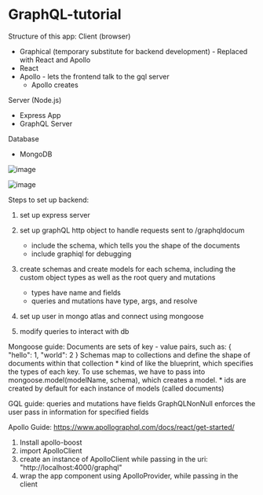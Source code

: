 # GraphQL-tutorial

Structure of this app:
Client (browser)
- Graphical (temporary substitute for backend development) - Replaced with React and Apollo
- React 
- Apollo - lets the frontend talk to the gql server
    - Apollo creates 

Server (Node.js)
- Express App
- GraphQL Server

Database
- MongoDB

![image](https://user-images.githubusercontent.com/44158788/79810188-76a6a600-8340-11ea-9b92-8e00a885139d.png)

![image](https://user-images.githubusercontent.com/44158788/79810211-832afe80-8340-11ea-92b0-4cd46341d2c0.png)


Steps to set up backend:
1. set up express server
2. set up graphQL http object to handle requests sent to /graphqldocum
    * include the schema, which tells you the shape of the documents
    * include graphiql for debugging

3. create schemas and create models for each schema, including the custom object types as well as the root query and mutations
    * types have name and fields
    * queries and mutations have type, args, and resolve
4. set up user in mongo atlas and connect using mongoose
5. modify queries to interact with db

Mongoose guide:
Documents are sets of key - value pairs, such as: { "hello": 1, "world": 2 }
Schemas map to collections and define the shape of documents within that collection 
    * kind of like the blueprint, which specifies the types of each key. 
To use schemas, we have to pass into mongoose.model(modelName, schema), 
    which creates a model.
    * ids are created by default for each instance of models (called documents)

GQL guide:
queries and mutations have fields
GraphQLNonNull enforces the user pass in information for specified fields


Apollo Guide:
https://www.apollographql.com/docs/react/get-started/
1. Install apollo-boost
2. import ApolloClient 
3. create an instance of ApolloClient while passing in the uri: "http://localhost:4000/graphql"
4. wrap the app component using ApolloProvider, while passing in the client 
